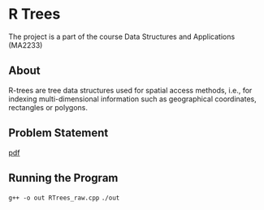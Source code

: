 # R Trees

The project is a part of the course Data Structures and Applications (MA2233)

## About
R-trees are tree data structures used for spatial access methods, i.e., for indexing multi-dimensional information such as geographical coordinates, rectangles or polygons.

## Problem Statement
[pdf](MA2233_RTrees.pdf)

## Running the Program 
`g++ -o out RTrees_raw.cpp`
`./out`

